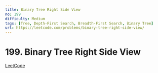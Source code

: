 ```yaml
---
title: Binary Tree Right Side View
no: 199
difficulty: Medium
tags: [Tree, Depth-First Search, Breadth-First Search, Binary Tree]
url: https://leetcode.com/problems/binary-tree-right-side-view/
---
```


# 199. Binary Tree Right Side View

[LeetCode](https://leetcode.com/problems/binary-tree-right-side-view/)

